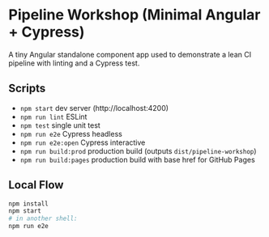 # Pipeline Workshop (Minimal Angular + Cypress)

A tiny Angular standalone component app used to demonstrate a lean CI pipeline with linting and a Cypress test.

## Scripts
- `npm start` dev server (http://localhost:4200)
- `npm run lint` ESLint
- `npm test` single unit test
- `npm run e2e` Cypress headless
- `npm run e2e:open` Cypress interactive
- `npm run build:prod` production build (outputs `dist/pipeline-workshop`)
- `npm run build:pages` production build with base href for GitHub Pages

## Local Flow
```bash
npm install
npm start
# in another shell:
npm run e2e
```

